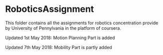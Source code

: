 # RoboticsAssignment

This folder contains all the assignments for robotics concentration provide by University of Pennylvania in the platform of coursera.

Updated 1st May 2018: Motion Planning Part is added

Updated 7th May 2018: Mobility Part is partly added
